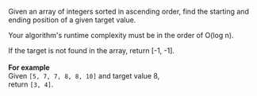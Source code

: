 Given an array of integers sorted in ascending order, find the starting and ending position of a given target value.

Your algorithm's runtime complexity must be in the order of O(log n).

If the target is not found in the array, return [-1, -1].
<br/><br/>
**For example**<br/>
Given `[5, 7, 7, 8, 8, 10]` and target value 8,<br/>
return `[3, 4]`.